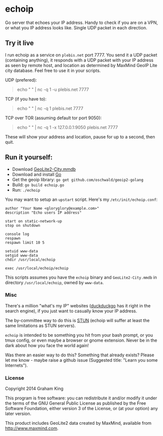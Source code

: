 # echoip

Go server that echoes your IP address. Handy to check if you are on a VPN, or what you IP address looks like. Single UDP packet in each direction.

## Try it live

I run echoip as a service on `plebis.net` port 7777. You send it a UDP packet (containing anything), it responds with a UDP packet with your IP address as seen by remote host, and location as determined by MaxMind GeoIP Lite city database.  Feel free to use it in your scripts.

UDP (prefered):

> echo " " | nc -q 1 -u plebis.net 7777

TCP (if you have to):

> echo " " | nc -q 1 plebis.net 7777

TCP over TOR (assuming default tor port 9050):

> echo " " | nc -q 1 -x 127.0.0.1:9050 plebis.net 7777

These will show your address and location, pause for up to a second, then quit.

## Run it yourself:

- Download [GeoLite2-City.mmdb](http://dev.maxmind.com/geoip/geoip2/geolite2/)
- Download and install [Go](http://golang.org)
- Get the geoip library: `go get github.com/oschwald/geoip2-golang`
- Build: `go build echoip.go`
- Run: `./echoip`

You may want to setup an `upstart` script. Here's my `/etc/init/echoip.conf`:

	author "Your Name <gloryglory@example.com>"
	description "Echo users IP address"

	start on static-network-up
	stop on shutdown

	console log
	respawn
	respawn limit 10 5

	setuid www-data
	setgid www-data
	chdir /usr/local/echoip

	exec /usr/local/echoip/echoip

This scripts assumes you have the `echoip` binary and `GeoLite2-City.mmdb` in directory `/usr/local/echoip`, owned by `www-data`.

### Misc

There's a million "what's my IP" websites ([duckduckgo](https://duckduckgo.com) has it right in the search engine), if you just want to casually know your IP address.

The by-committee way to do this is [STUN](https://en.wikipedia.org/wiki/Session_Traversal_Utilities_for_NAT) (echoip will suffer at least the same limitations as STUN servers).

`echoip` is intended to be something you hit from your bash prompt, or you tmux config, or even maybe a browser or gnome extension. Never be in the dark about how you face the world again!

Was there an easier way to do this? Something that already exists? Please let me know - maybe raise a github issue (Suggested title: "Learn you some Internets").

### License

Copyright 2014 Graham King

This program is free software: you can redistribute it and/or modify it under the terms of the GNU General Public License as published by the Free Software Foundation, either version 3 of the License, or (at your option) any later version.

This product includes GeoLite2 data created by MaxMind, available from
<a href="http://www.maxmind.com">http://www.maxmind.com</a>.
